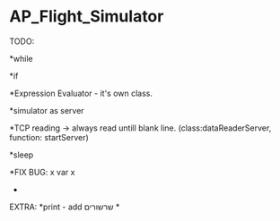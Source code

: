 # AP_Flight_Simulator

TODO:

  *while
  
  *if
  
  *Expression Evaluator - it's own class.
  
  *simulator as server
  
  *TCP reading -> always read untill blank line. (class:dataReaderServer, function: startServer)
  
  *sleep
  
  *FIX BUG: x var x
  
  *

EXTRA:
  *print - add שרשורים
  *
